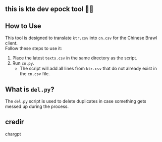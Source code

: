 ## this is kte dev epock tool 🥶🥶

## How to Use
This tool is designed to translate `ktr.csv` into `cn.csv` for the Chinese Brawl client.  
Follow these steps to use it:  

1. Place the latest `texts.csv` in the same directory as the script.  
2. Run `cn.py`.  
   - The script will add all lines from `ktr.csv` that do not already exist in the `cn.csv` file.  

## What is `del.py`?
The `del.py` script is used to delete duplicates in case something gets messed up during the process.

## credir 
chargpt
